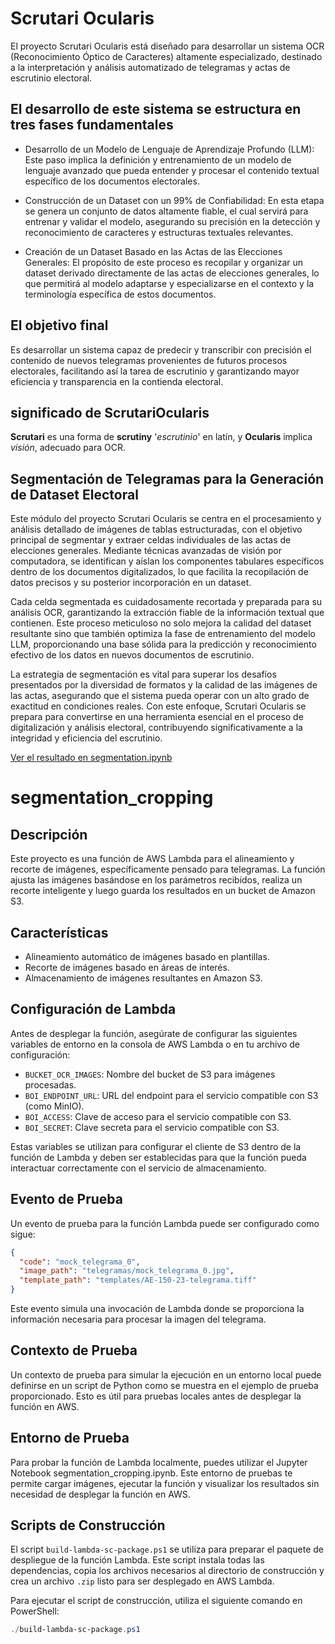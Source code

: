 # Scrutari Ocularis

El proyecto Scrutari Ocularis está diseñado para desarrollar un sistema OCR (Reconocimiento Óptico de Caracteres) altamente especializado, destinado a la interpretación y análisis automatizado de telegramas y actas de escrutinio electoral.

## El desarrollo de este sistema se estructura en tres fases fundamentales

* Desarrollo de un Modelo de Lenguaje de Aprendizaje Profundo (LLM): Este paso implica la definición y entrenamiento de un modelo de lenguaje avanzado que pueda entender y procesar el contenido textual específico de los documentos electorales.

* Construcción de un Dataset con un 99% de Confiabilidad: En esta etapa se genera un conjunto de datos altamente fiable, el cual servirá para entrenar y validar el modelo, asegurando su precisión en la detección y reconocimiento de caracteres y estructuras textuales relevantes.

* Creación de un Dataset Basado en las Actas de las Elecciones Generales: El propósito de este proceso es recopilar y organizar un dataset derivado directamente de las actas de elecciones generales, lo que permitirá al modelo adaptarse y especializarse en el contexto y la terminología específica de estos documentos.

## El objetivo final

Es desarrollar un sistema capaz de predecir y transcribir con precisión el contenido de nuevos telegramas provenientes de futuros procesos electorales, facilitando así la tarea de escrutinio y garantizando mayor eficiencia y transparencia en la contienda electoral.

## significado de ScrutariOcularis

**Scrutari** es una forma de **scrutiny** '*escrutinio*' en latín, y **Ocularis** implica *visión*, adecuado para OCR.

## Segmentación de Telegramas para la Generación de Dataset Electoral

Este módulo del proyecto Scrutari Ocularis se centra en el procesamiento y análisis detallado de imágenes de tablas estructuradas, con el objetivo principal de segmentar y extraer celdas individuales de las actas de elecciones generales. Mediante técnicas avanzadas de visión por computadora, se identifican y aíslan los componentes tabulares específicos dentro de los documentos digitalizados, lo que facilita la recopilación de datos precisos y su posterior incorporación en un dataset.

Cada celda segmentada es cuidadosamente recortada y preparada para su análisis OCR, garantizando la extracción fiable de la información textual que contienen. Este proceso meticuloso no solo mejora la calidad del dataset resultante sino que también optimiza la fase de entrenamiento del modelo LLM, proporcionando una base sólida para la predicción y reconocimiento efectivo de los datos en nuevos documentos de escrutinio.

La estrategia de segmentación es vital para superar los desafíos presentados por la diversidad de formatos y la calidad de las imágenes de las actas, asegurando que el sistema pueda operar con un alto grado de exactitud en condiciones reales. Con este enfoque, Scrutari Ocularis se prepara para convertirse en una herramienta esencial en el proceso de digitalización y análisis electoral, contribuyendo significativamente a la integridad y eficiencia del escrutinio.

[Ver el resultado en segmentation.ipynb](./segmentation.ipynb)

# segmentation_cropping

## Descripción

Este proyecto es una función de AWS Lambda para el alineamiento y recorte de imágenes, específicamente pensado para telegramas. La función ajusta las imágenes basándose en los parámetros recibidos, realiza un recorte inteligente y luego guarda los resultados en un bucket de Amazon S3.


## Características

- Alineamiento automático de imágenes basado en plantillas.
- Recorte de imágenes basado en áreas de interés.
- Almacenamiento de imágenes resultantes en Amazon S3.

## Configuración de Lambda

Antes de desplegar la función, asegúrate de configurar las siguientes variables de entorno en la consola de AWS Lambda o en tu archivo de configuración:

- `BUCKET_OCR_IMAGES`: Nombre del bucket de S3 para imágenes procesadas.
- `BOI_ENDPOINT_URL`: URL del endpoint para el servicio compatible con S3 (como MinIO).
- `BOI_ACCESS`: Clave de acceso para el servicio compatible con S3.
- `BOI_SECRET`: Clave secreta para el servicio compatible con S3.

Estas variables se utilizan para configurar el cliente de S3 dentro de la función de Lambda y deben ser establecidas para que la función pueda interactuar correctamente con el servicio de almacenamiento.

## Evento de Prueba

Un evento de prueba para la función Lambda puede ser configurado como sigue:

```json
{
  "code": "mock_telegrama_0",
  "image_path": "telegramas/mock_telegrama_0.jpg",
  "template_path": "templates/AE-150-23-telegrama.tiff"
}
```

Este evento simula una invocación de Lambda donde se proporciona la información necesaria para procesar la imagen del telegrama.

## Contexto de Prueba

Un contexto de prueba para simular la ejecución en un entorno local puede definirse en un script de Python como se muestra en el ejemplo de prueba proporcionado. Esto es útil para pruebas locales antes de desplegar la función en AWS.

## Entorno de Prueba

Para probar la función de Lambda localmente, puedes utilizar el Jupyter Notebook segmentation_cropping.ipynb. Este entorno de pruebas te permite cargar imágenes, ejecutar la función y visualizar los resultados sin necesidad de desplegar la función en AWS.

## Scripts de Construcción

El script `build-lambda-sc-package.ps1` se utiliza para preparar el paquete de despliegue de la función Lambda. Este script instala todas las dependencias, copia los archivos necesarios al directorio de construcción y crea un archivo `.zip` listo para ser desplegado en AWS Lambda.

Para ejecutar el script de construcción, utiliza el siguiente comando en PowerShell:

```powershell
./build-lambda-sc-package.ps1
```

